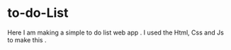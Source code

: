 # to-do-List

Here I am making a simple to do list web app .
I used the Html, Css and Js to make this .
